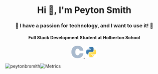 <h1 align="center">Hi 👋, I'm Peyton Smith</h1>  
<h3 align="center">🚀 I have a passion for technology, and I want to use it! 🚀</h3>  
<h4 align="center"> Full Stack Development Student at Holberton School </h3>  
  <p align="center"> <a href="https://www.cprogramming.com/" target="_blank"> <img src="https://raw.githubusercontent.com/devicons/devicon/master/icons/c/c-original.svg" alt="c" width="40" height="40"/> </a> <a href="https://www.python.org" target="_blank"> <img src="https://raw.githubusercontent.com/devicons/devicon/master/icons/python/python-original.svg" alt="python" width="40" height="40"/> </a> </p>
<p><img align="left" src="https://github-readme-stats.vercel.app/api/top-langs?username=peytonbrsmith&show_icons=true&locale=en&layout=compact" alt="peytonbrsmith" /></p>

![Metrics](https://metrics.lecoq.io/peytonbrsmith?template=terminal&base.header=0&base.community=0&base.metadata=0&activity=1&activity.limit=5&activity.days=14&activity.filter=all&config.timezone=America%2FChicago&config.animated=true)
